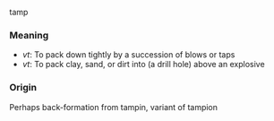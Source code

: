 tamp
### Meaning
+ _vt_: To pack down tightly by a succession of blows or taps
+ _vt_: To pack clay, sand, or dirt into (a drill hole) above an explosive

### Origin

Perhaps back-formation from tampin, variant of tampion

